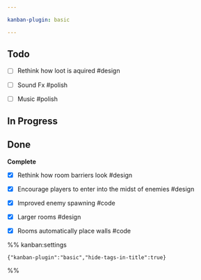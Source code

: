 ```yaml
---

kanban-plugin: basic

---
```


## Todo

- [ ] Rethink how loot is aquired #design
- [ ] Sound Fx #polish
- [ ] Music #polish


## In Progress



## Done

**Complete**
- [x] Rethink how room barriers look #design
- [x] Encourage players to enter into the midst of enemies #design
- [x] Improved enemy spawning #code
- [x] Larger rooms #design
- [x] Rooms automatically place walls #code




%% kanban:settings
```
{"kanban-plugin":"basic","hide-tags-in-title":true}
```
%%
